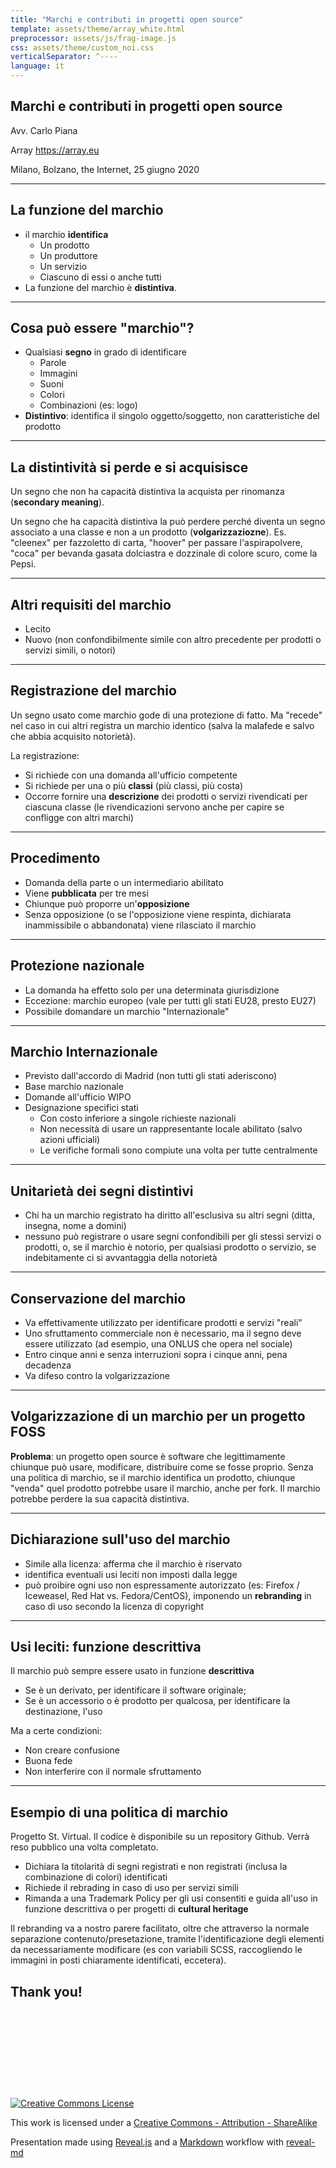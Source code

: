 ```yaml
---
title: "Marchi e contributi in progetti open source"
template: assets/theme/array_white.html
preprocessor: assets/js/frag-image.js
css: assets/theme/custom_noi.css
verticalSeparator: ^----
language: it
---
```


## Marchi e contributi in progetti open source

Avv. Carlo Piana

Array https://array.eu

Milano, Bolzano, the Internet, 25 giugno 2020

---

## La funzione del marchio

- il marchio **identifica**
  - Un prodotto
  - Un produttore
  - Un servizio
  - Ciascuno di essi o anche tutti
- La funzione del marchio è **distintiva**.

---

## Cosa può essere "marchio"?

- Qualsiasi **segno** in grado di identificare
  - Parole
  - Immagini
  - Suoni
  - Colori
  - Combinazioni (es: logo)
- **Distintivo**: identifica il singolo oggetto/soggetto, non caratteristiche del prodotto

---

## La distintività si perde e si acquisisce

Un segno che non ha capacità distintiva la acquista per rinomanza (**secondary meaning**).

Un segno che ha capacità distintiva la può perdere perché diventa un segno associato a una classe e non a un prodotto (**volgarizzaziozne**). Es. "cleenex" per fazzoletto di carta, "hoover" per passare l'aspirapolvere, "coca" per bevanda gasata dolciastra e dozzinale di colore scuro, come la Pepsi.

---

## Altri requisiti del marchio

- Lecito
- Nuovo (non confondibilmente simile con altro precedente per prodotti o servizi simili, o notori)

---

## Registrazione del marchio

Un segno usato come marchio gode di una protezione di fatto. Ma "recede" nel caso in cui altri registra un marchio identico (salva la malafede e salvo che abbia acquisito notorietà).

La registrazione:

- Si richiede con una domanda all'ufficio competente
- Si richiede per una o più **classi** (più classi, più costa)
- Occorre fornire una **descrizione** dei prodotti o servizi rivendicati per ciascuna classe (le rivendicazioni servono anche per capire se confligge con altri marchi)

---

## Procedimento

- Domanda della parte o un intermediario abilitato
- Viene **pubblicata** per tre mesi
- Chiunque può proporre un'**opposizione**
- Senza opposizione (o se l'opposizione viene respinta, dichiarata inammissibile o abbandonata) viene rilasciato il marchio

---

## Protezione nazionale

- La domanda ha effetto solo per una determinata giurisdizione
- Eccezione: marchio europeo (vale per tutti gli stati EU28, presto EU27)
- Possibile domandare un marchio "Internazionale"

----

## Marchio Internazionale

- Previsto dall'accordo di Madrid (non tutti gli stati aderiscono)
- Base marchio nazionale
- Domande all'ufficio WIPO
- Designazione specifici stati
  - Con costo inferiore a singole richieste nazionali
  - Non necessità di usare un rappresentante locale abilitato (salvo azioni ufficiali)
  - Le verifiche formali sono compiute una volta per tutte centralmente

---

## Unitarietà dei segni distintivi

- Chi ha un marchio registrato ha diritto all'esclusiva su altri segni (ditta, insegna, nome a domini)
- nessuno può registrare o usare segni confondibili per gli stessi servizi o prodotti, o, se il marchio è notorio, per qualsiasi prodotto o servizio, se indebitamente ci si avvantaggia della notorietà

---

## Conservazione del marchio

- Va effettivamente utilizzato per identificare prodotti e servizi "reali"
- Uno sfruttamento commerciale non è necessario, ma il segno deve essere utilizzato (ad esempio, una ONLUS che opera nel sociale)
- Entro cinque anni e senza interruzioni sopra i cinque anni, pena decadenza
- Va difeso contro la volgarizzazione

---

## Volgarizzazione di un marchio per un progetto FOSS

**Problema**: un progetto open source è software che legittimamente chiunque può usare, modificare, distribuire come se fosse proprio. Senza una politica di marchio, se il marchio identifica un prodotto, chiunque "venda" quel prodotto potrebbe usare il marchio, anche per fork. Il marchio potrebbe perdere la sua capacità distintiva.

---

## Dichiarazione sull'uso del marchio

- Simile alla licenza: afferma che il marchio è riservato
- identifica eventuali usi leciti non imposti dalla legge
- può proibire ogni uso non espressamente autorizzato (es: Firefox / Iceweasel, Red Hat vs. Fedora/CentOS), imponendo un **rebranding** in caso di uso secondo la licenza di copyright

---

## Usi leciti: funzione descrittiva

Il marchio può sempre essere usato in funzione **descrittiva**

- Se è un derivato, per identificare il software originale;
- Se è un accessorio o è prodotto per qualcosa, per identificare la destinazione, l'uso

Ma a certe condizioni:

- Non creare confusione
- Buona fede
- Non interferire con il normale sfruttamento

---

## Esempio di una politica di marchio

Progetto St. Virtual. Il codice è disponibile su un repository Github. Verrà reso pubblico una volta completato.

- Dichiara la titolarità di segni registrati e non registrati (inclusa la combinazione di colori) identificati
- Richiede il rebrading in caso di uso per servizi simili
- Rimanda a una Trademark Policy per gli usi consentiti e guida all'uso in funzione descrittiva o per progetti di **cultural heritage**

Il rebranding va a nostro parere facilitato, oltre che attraverso la normale separazione contenuto/presetazione, tramite l'identificazione degli elementi da necessariamente modificare (es con variabili SCSS, raccogliendo le immagini in posti chiaramente identificati, eccetera).





<!-- bkg thanks.jpg-->

## Thank you!

<div class="bottom" style="position: relative; bottom: -10em;">


[![Creative Commons License](https://i.creativecommons.org/l/by-sa/4.0/88x31.png)<!-- .element: style="border-width:0" -->][CC-by-sa]

This work is licensed under a [Creative Commons - Attribution - ShareAlike][CC-by-sa]

Presentation made using [Reveal.js][81aa3153] and a [Markdown][81aa3154] workflow with [reveal-md](https://github.com/webpro/reveal-md)

</div>

  [CC-by-sa]: http://creativecommons.org/licenses/by-sa/4.0/
  [81aa3153]: https://revealjs.com/ "Reveal"
  [81aa3154]: https://daringfireball.net/projects/markdown/syntax
